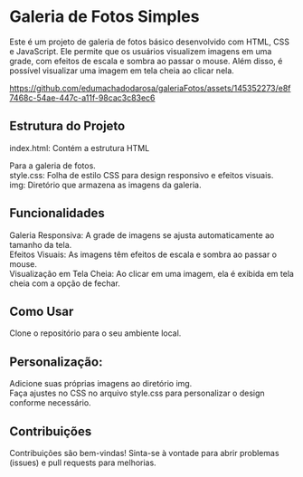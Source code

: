 # Galeria de Fotos Simples

Este é um projeto de galeria de fotos básico desenvolvido com HTML, CSS e JavaScript. Ele permite que os usuários visualizem imagens em uma grade, com efeitos de escala e sombra ao passar o mouse. Além disso, é possível visualizar uma imagem em tela cheia ao clicar nela.
<br>

https://github.com/edumachadodarosa/galeriaFotos/assets/145352273/e8f7468c-54ae-447c-a11f-98cac3c83ec6

## Estrutura do Projeto<br>
index.html: Contém a estrutura HTML 


Para a galeria de fotos.<br>
style.css: Folha de estilo CSS para design responsivo e efeitos visuais.<br>
img: Diretório que armazena as imagens da galeria.

## Funcionalidades<br>
Galeria Responsiva: A grade de imagens se ajusta automaticamente ao tamanho da tela.<br>
Efeitos Visuais: As imagens têm efeitos de escala e sombra ao passar o mouse.<br>
Visualização em Tela Cheia: Ao clicar em uma imagem, ela é exibida em tela cheia com a opção de fechar.<br>

## Como Usar<br>
Clone o repositório para o seu ambiente local.

## Personalização:<br>
Adicione suas próprias imagens ao diretório img.<br>
Faça ajustes no CSS no arquivo style.css para personalizar o design conforme necessário.


## Contribuições
Contribuições são bem-vindas! Sinta-se à vontade para abrir problemas (issues) e pull requests para melhorias.



